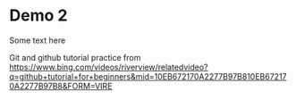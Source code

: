 # Demo 2

Some text here

Git and github tutorial practice from https://www.bing.com/videos/riverview/relatedvideo?q=github+tutorial+for+beginners&mid=10EB672170A2277B97B810EB672170A2277B97B8&FORM=VIRE

